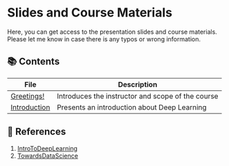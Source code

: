 # Slides and Course Materials

Here, you can get access to the presentation slides and course materials. Please let me know in case there is any typos or wrong information.

## 📚 Contents

| File | Description |
| ------------ | ------------ |
| [Greetings!](https://github.com/alitourani/deep-learning-from-scratch/blob/main/Slides/0-Greetings.pdf "Greetings!") | Introduces the instructor and scope of the course |
| [Introduction](https://github.com/alitourani/deep-learning-from-scratch/blob/main/Slides/1-Basics.pdf "Introduction") | Presents an introduction about Deep Learning |


## 🔗 References

1. [IntroToDeepLearning](http://www.IntroToDeepLearning.com "IntroToDeepLearning website")
2. [TowardsDataScience](https://www.towardsdatascience.com "TowardsDataScience")
